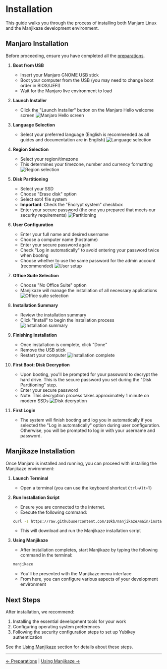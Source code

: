 # Installation

This guide walks you through the process of installing both Manjaro Linux and the Manjikaze development environment.

## Manjaro Installation

Before proceeding, ensure you have completed all the [preparations](preparations.md).

1. **Boot from USB**
   - Insert your Manjaro GNOME USB stick
   - Boot your computer from the USB (you may need to change boot order in BIOS/UEFI)
   - Wait for the Manjaro live environment to load

2. **Launch Installer**
   - Click the "Launch Installer" button on the Manjaro Hello welcome screen
   ![Manjaro Hello screen](screenshots/1-manjaro-hello.jpg)

3. **Language Selection**
   - Select your preferred language (English is recommended as all guides and documentation are in English)
   ![Language selection](screenshots/2-language.jpg)

4. **Region Selection**
   - Select your region/timezone
   - This determines your timezone, number and currency formatting
   ![Region selection](screenshots/3-region.jpg)

5. **Disk Partitioning**
   - Select your SSD
   - Choose "Erase disk" option
   - Select ext4 file system
   - **Important**: Check the "Encrypt system" checkbox
   - Enter your secure password (the one you prepared that meets our security requirements)
   ![Partitioning](screenshots/4-partitions.jpg)

6. **User Configuration**
   - Enter your full name and desired username
   - Choose a computer name (hostname)
   - Enter your secure password again
   - Check "Log in automatically" to avoid entering your password twice when booting
   - Choose whether to use the same password for the admin account (recommended)
   ![User setup](screenshots/5-users.jpg)

7. **Office Suite Selection**
   - Choose "No Office Suite" option
   - Manjikaze will manage the installation of all necessary applications
   ![Office suite selection](screenshots/6-apps.jpg)

8. **Installation Summary**
   - Review the installation summary
   - Click "Install" to begin the installation process
   ![Installation summary](screenshots/7-summary.jpg)

9. **Finishing Installation**
   - Once installation is complete, click "Done"
   - Remove the USB stick
   - Restart your computer
   ![Installation complete](screenshots/8-finished.jpg)

10. **First Boot: Disk Decryption**
    - Upon booting, you'll be prompted for your password to decrypt the hard drive. This is the secure password you set during the "Disk Partitioning" step.
    - Enter your secure password
    - Note: This decryption process takes approximately 1 minute on modern SSDs
    ![Disk decryption](screenshots/9-full-disk-encryption.jpg)

11. **First Login**
    - The system will finish booting and log you in automatically if you selected the "Log in automatically" option during user configuration. Otherwise, you will be prompted to log in with your username and password.

## Manjikaze Installation

Once Manjaro is installed and running, you can proceed with installing the Manjikaze environment:

1. **Launch Terminal**
   - Open a terminal (you can use the keyboard shortcut `Ctrl+Alt+T`)

2. **Run Installation Script**
   - Ensure you are connected to the internet.
   - Execute the following command:

   ```bash
   curl -s https://raw.githubusercontent.com/10kb/manjikaze/main/install.sh | bash
   ```

   - This will download and run the Manjikaze installation script

3. **Using Manjikaze**
   - After installation completes, start Manjikaze by typing the following command in the terminal:

   ```bash
   manjikaze
   ```

   - You'll be presented with the Manjikaze menu interface
   - From here, you can configure various aspects of your development environment

## Next Steps

After installation, we recommend:

1. Installing the essential development tools for your work
2. Configuring operating system preferences
3. Following the security configuration steps to set up Yubikey authentication

See the [Using Manjikaze](using-manjikaze.md) section for details about these steps.

---

[← Preparations](preparations.md) | [Using Manjikaze →](using-manjikaze.md)
